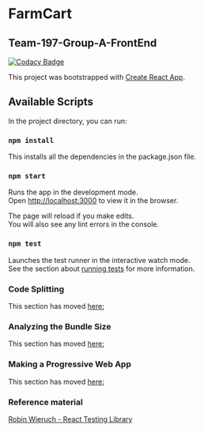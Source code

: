 # FarmCart

## Team-197-Group-A-FrontEnd

[![Codacy Badge](https://api.codacy.com/project/badge/Grade/a36dfca07cd24426bc159c1b73fc19eb)](https://app.codacy.com/gh/BuildForSDGCohort2/Team-197-Group-A-FarmCart?utm_source=github.com&utm_medium=referral&utm_content=BuildForSDGCohort2/Team-197-Group-A-FarmCart&utm_campaign=Badge_Grade_Settings)

This project was bootstrapped with [Create React App](https://github.com/facebook/create-react-app).

## Available Scripts

In the project directory, you can run:

### `npm install`

This installs all the dependencies in the package.json file.

### `npm start`

Runs the app in the development mode.<br />
Open [http://localhost:3000](http://localhost:3000) to view it in the browser.

The page will reload if you make edits.<br />
You will also see any lint errors in the console.

### `npm test`

Launches the test runner in the interactive watch mode.<br />
See the section about [running tests](https://facebook.github.io/create-react-app/docs/running-tests) for more information.

### Code Splitting

This section has moved [here:](https://facebook.github.io/create-react-app/docs/code-splitting)

### Analyzing the Bundle Size

This section has moved [here:](https://facebook.github.io/create-react-app/docs/analyzing-the-bundle-size)

### Making a Progressive Web App

This section has moved [here:](https://facebook.github.io/create-react-app/docs/making-a-progressive-web-app)

### Reference material

[Robin Wieruch - React Testing Library](https://www.robinwieruch.de/react-testing-library)
